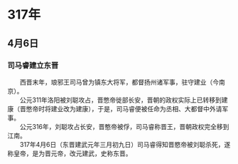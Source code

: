 # 317年
## 4月6日
### 司马睿建立东晋
　　西晋末年，琅邪王司马曾为镇东大将军，都督扬州诸军事，驻守建业（今南京）。<br>　　公元311年洛阳被刘聪攻占，晋憋帝徙部长安，晋朝的政权实际上已转移到建康（晋憋帝时将建业改为建康），于是，司马睿便被任命为丞相、大都督中外请军事。<br>　　公元316年，刘聪攻占长安，晋憨帝被俘，司马睿称晋王，晋朝政权完全移到江南。<br>　　317年4月6日（东晋建武元年三月初九日）司马睿得知晋愍帝被刘聪杀死，遂称皇帝，是为晋元帝，改元建武，史称东晋。
<comment/>